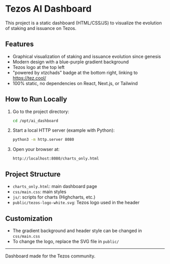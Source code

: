 # Tezos AI Dashboard

This project is a static dashboard (HTML/CSS/JS) to visualize the evolution of staking and issuance on Tezos.

## Features
- Graphical visualization of staking and issuance evolution since genesis
- Modern design with a blue-purple gradient background
- Tezos logo at the top left
- "powered by xtzchads" badge at the bottom right, linking to https://tez.cool/
- 100% static, no dependencies on React, Next.js, or Tailwind

## How to Run Locally

1. Go to the project directory:
   ```bash
   cd /opt/ai_dashboard
   ```
2. Start a local HTTP server (example with Python):
   ```bash
   python3 -m http.server 8080
   ```
3. Open your browser at:
   ```
   http://localhost:8080/charts_only.html
   ```

## Project Structure
- `charts_only.html`: main dashboard page
- `css/main.css`: main styles
- `js/`: scripts for charts (Highcharts, etc.)
- `public/tezos-logo-white.svg`: Tezos logo used in the header

## Customization
- The gradient background and header style can be changed in `css/main.css`
- To change the logo, replace the SVG file in `public/`

---

Dashboard made for the Tezos community. 